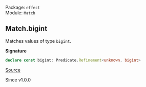 Package: `effect`<br />
Module: `Match`<br />

## Match.bigint

Matches values of type `bigint`.

**Signature**

```ts
declare const bigint: Predicate.Refinement<unknown, bigint>
```

[Source](https://github.com/Effect-TS/effect/tree/main/packages/effect/src/Match.ts#L1014)

Since v1.0.0